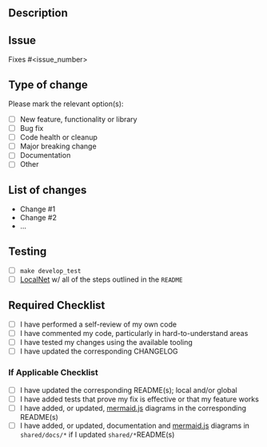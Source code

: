 <!-- REMOVE this comment block after following the instructions
 1. Make the title of the PR is descriptive and follows this format: `[<Module>] <DESCRIPTION>`
 2. Update the _Assigness_, _Labels_, _Projects_, _Milestone_ before submitting the PR for review.
 3. Add label(s) for the purpose (e.g. `persistence`) and, if applicable, priority (e.g. `low`) labels as well.
-->

## Description

<!-- REMOVE this comment block after following the instructions
1. Add a summary of the change including: motivation, reasons, context, dependencies, etc...
2. If applicable, specify the key files that should be looked at.
-->

## Issue

Fixes #<issue_number>

## Type of change

Please mark the relevant option(s):

- [ ] New feature, functionality or library
- [ ] Bug fix
- [ ] Code health or cleanup
- [ ] Major breaking change
- [ ] Documentation
- [ ] Other <!-- add details here if it a different type of change -->

## List of changes

<!-- REMOVE this comment block after following the instructions
 List out all the changes made
-->

- Change #1
- Change #2
- ...

## Testing

- [ ] `make develop_test`
- [ ] [LocalNet](https://github.com/pokt-network/pocket/blob/main/docs/development/README.md) w/ all of the steps outlined in the `README`

<!-- REMOVE this comment block after following the instructions
 If you added additional tests or infrastructure, describe it here.
 Bonus points for images and videos or gifs.
-->

## Required Checklist

- [ ] I have performed a self-review of my own code
- [ ] I have commented my code, particularly in hard-to-understand areas
- [ ] I have tested my changes using the available tooling
- [ ] I have updated the corresponding CHANGELOG

### If Applicable Checklist

- [ ] I have updated the corresponding README(s); local and/or global
- [ ] I have added tests that prove my fix is effective or that my feature works
- [ ] I have added, or updated, [mermaid.js](https://mermaid-js.github.io) diagrams in the corresponding README(s)
- [ ] I have added, or updated, documentation and [mermaid.js](https://mermaid-js.github.io) diagrams in `shared/docs/*` if I updated `shared/*`README(s)
